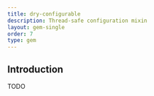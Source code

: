 ```yaml
---
title: dry-configurable
description: Thread-safe configuration mixin
layout: gem-single
order: 7
type: gem
---
```


## Introduction

TODO
